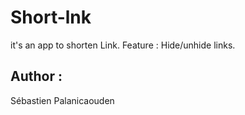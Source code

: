# Short-lnk

it's an app to shorten Link.
Feature : Hide/unhide links.

## Author :
Sébastien Palanicaouden
